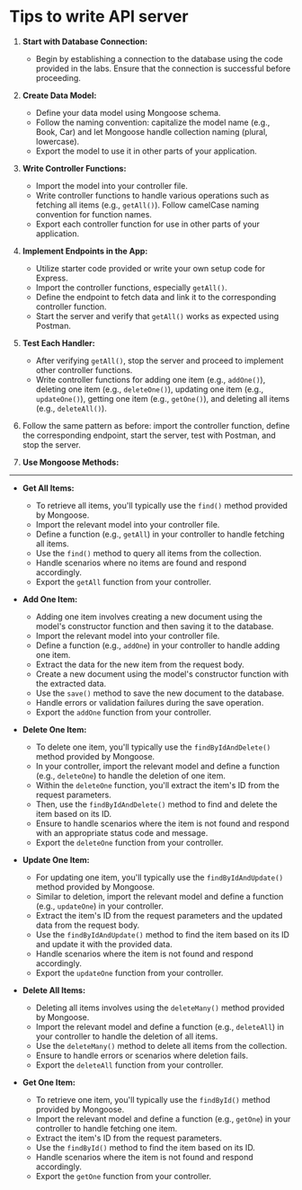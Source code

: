 # Tips to write API server

1. **Start with Database Connection:**
   - Begin by establishing a connection to the database using the code provided in the labs. Ensure that the connection is successful before proceeding.

2. **Create Data Model:**
   - Define your data model using Mongoose schema. 
   - Follow the naming convention: capitalize the model name (e.g., Book, Car) and let Mongoose handle collection naming (plural, lowercase).
   - Export the model to use it in other parts of your application.

3. **Write Controller Functions:**
   - Import the model into your controller file.
   - Write controller functions to handle various operations such as fetching all items (e.g., `getAll()`). Follow camelCase naming convention for function names.
   - Export each controller function for use in other parts of your application.

4. **Implement Endpoints in the App:**
   - Utilize starter code provided or write your own setup code for Express.
   - Import the controller functions, especially `getAll()`.
   - Define the endpoint to fetch data and link it to the corresponding controller function.
   - Start the server and verify that `getAll()` works as expected using Postman.

5. **Test Each Handler:**
   - After verifying `getAll()`, stop the server and proceed to implement other controller functions.
   - Write controller functions for adding one item (e.g., `addOne()`), deleting one item (e.g., `deleteOne()`), updating one item (e.g., `updateOne()`), getting one item (e.g., `getOne()`), and deleting all items (e.g., `deleteAll()`).

6. Follow the same pattern as before: import the controller function, define the corresponding endpoint, start the server, test with Postman, and stop the server.

7. **Use Mongoose Methods:**

----

- **Get All Items:**
   - To retrieve all items, you'll typically use the `find()` method provided by Mongoose.
   - Import the relevant model into your controller file.
   - Define a function (e.g., `getAll`) in your controller to handle fetching all items.
   - Use the `find()` method to query all items from the collection.
   - Handle scenarios where no items are found and respond accordingly.
   - Export the `getAll` function from your controller.

- **Add One Item:**
   - Adding one item involves creating a new document using the model's constructor function and then saving it to the database.
   - Import the relevant model into your controller file.
   - Define a function (e.g., `addOne`) in your controller to handle adding one item.
   - Extract the data for the new item from the request body.
   - Create a new document using the model's constructor function with the extracted data.
   - Use the `save()` method to save the new document to the database.
   - Handle errors or validation failures during the save operation.
   - Export the `addOne` function from your controller.


- **Delete One Item:**
   - To delete one item, you'll typically use the `findByIdAndDelete()` method provided by Mongoose.
   - In your controller, import the relevant model and define a function (e.g., `deleteOne`) to handle the deletion of one item.
   - Within the `deleteOne` function, you'll extract the item's ID from the request parameters.
   - Then, use the `findByIdAndDelete()` method to find and delete the item based on its ID.
   - Ensure to handle scenarios where the item is not found and respond with an appropriate status code and message.
   - Export the `deleteOne` function from your controller.

- **Update One Item:**
   - For updating one item, you'll typically use the `findByIdAndUpdate()` method provided by Mongoose.
   - Similar to deletion, import the relevant model and define a function (e.g., `updateOne`) in your controller.
   - Extract the item's ID from the request parameters and the updated data from the request body.
   - Use the `findByIdAndUpdate()` method to find the item based on its ID and update it with the provided data.
   - Handle scenarios where the item is not found and respond accordingly.
   - Export the `updateOne` function from your controller.

- **Delete All Items:**
   - Deleting all items involves using the `deleteMany()` method provided by Mongoose.
   - Import the relevant model and define a function (e.g., `deleteAll`) in your controller to handle the deletion of all items.
   - Use the `deleteMany()` method to delete all items from the collection.
   - Ensure to handle errors or scenarios where deletion fails.
   - Export the `deleteAll` function from your controller.

- **Get One Item:**
   - To retrieve one item, you'll typically use the `findById()` method provided by Mongoose.
   - Import the relevant model and define a function (e.g., `getOne`) in your controller to handle fetching one item.
   - Extract the item's ID from the request parameters.
   - Use the `findById()` method to find the item based on its ID.
   - Handle scenarios where the item is not found and respond accordingly.
   - Export the `getOne` function from your controller.

